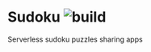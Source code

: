 # Sudoku ![build](https://magnum.travis-ci.com/LO23-sudoku/sudoku.svg?token=rA744zFX5YFUNdyp1U6x&branch=master)

Serverless sudoku puzzles sharing apps
